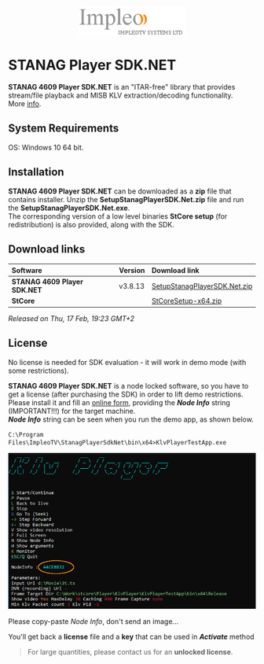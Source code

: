 
<div align="center">
  <a >
    <img src="images/impleo_logo.png" alt="Logo" >
  </a>
</div>

# STANAG Player SDK.NET
**STANAG 4609 Player SDK.NET** is an "ITAR-free" library that provides stream/file playback and MISB KLV extraction/decoding functionality.  
More [info](https://impleotv.com/products/sdks/stanagplayersdk/).

## System Requirements
OS: Windows 10 64 bit.
## Installation

**STANAG 4609 Player SDK.NET** can be downloaded as a **zip** file that contains installer. Unzip the **SetupStanagPlayerSDK.Net.zip** file and run the **SetupStanagPlayerSDK.Net.exe**.  
The corresponding version of a low level binaries **StCore setup** (for redistribution) is also provided, along with the SDK. 

## Download links

| Software | Version              | Download link                                                           | 
|:-----|:-------------------------|:------------------------------------------------------------------------------|
| **STANAG 4609 Player SDK.NET**  |  v3.8.13 | [SetupStanagPlayerSDK.Net.zip](https://github.com/impleotv/stanag-player-sdk-release/releases/latest/download/SetupStanagPlayerSDK.Net.zip) | 
| **StCore**  |   | [StCoreSetup-x64.zip](https://github.com/impleotv/stanag-player-sdk-release/releases/latest/download/StCoreSetup-x64.zip) | 

*Released on Thu, 17 Feb, 19:23 GMT+2*

## License

No license is needed for SDK evaluation - it will work in demo mode (with some restrictions).

**STANAG 4609 Player SDK.NET** is a node locked software, so you have to get a license (after purchasing the SDK) in order to lift demo restrictions. Please install it and fill an [online form](https://docs.google.com/forms/d/e/1FAIpQLSd_XW6bDsFce1G1cpds4gMQNlwNax0CvkWzcMbscxZ5rLaIbA/viewform), providing the ***Node Info*** string (IMPORTANT!!!) for the target machine.  
***Node Info*** string can be seen when you run the demo app, as shown below.  

```
C:\Program Files\ImpleoTV\StanagPlayerSdkNet\bin\x64>KlvPlayerTestApp.exe
```

<div align="center">
  <a >
    <img src="images/license.png" alt="License" >
  </a>
</div>  

Please copy-paste *Node Info*, don't send an image...

You'll get back a **license** file and a **key** that can be used in ***Activate*** method

> For large quantities, please contact us for an **unlocked license**.
